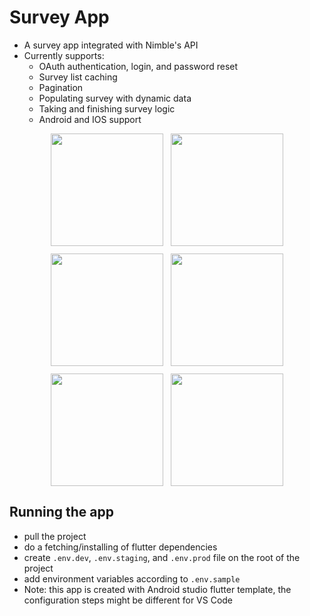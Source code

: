 # Survey App

- A survey app integrated with Nimble's API
- Currently supports:
    - OAuth authentication, login, and password reset
    - Survey list caching
    - Pagination
    - Populating survey with dynamic data
    - Taking and finishing survey logic
    - Android and IOS support

<div style="display: flex; flex-wrap: wrap; justify-content: center; gap: 12px;">
  <img src="https://github.com/user-attachments/assets/e85bad6a-4273-4522-a665-0819fb0231d9" width="180"  alt=""/>
  <img src="https://github.com/user-attachments/assets/fea2c24c-0370-41dc-b749-948018d78101" width="180"  alt=""/>
  <img src="https://github.com/user-attachments/assets/6a646b42-7475-4dfd-a77e-ffc318b5653d" width="180"  alt=""/>
  <img src="https://github.com/user-attachments/assets/411681a8-f81e-424d-a951-7d440833c57f" width="180"  alt=""/>
  <img src="https://github.com/user-attachments/assets/4f9c0713-0c05-43cc-9c61-9e36b8a7e72f" width="180"  alt=""/>
  <img src="https://github.com/user-attachments/assets/a3c81e92-76b3-4c14-b516-5a83cc8452ca" width="180"  alt=""/>
</div>

## Running the app
- pull the project
- do a fetching/installing of flutter dependencies
- create `.env.dev`, `.env.staging`, and `.env.prod` file on the root of the project
- add environment variables according to `.env.sample`
- Note: this app is created with Android studio flutter template, the configuration steps might be different for VS Code
